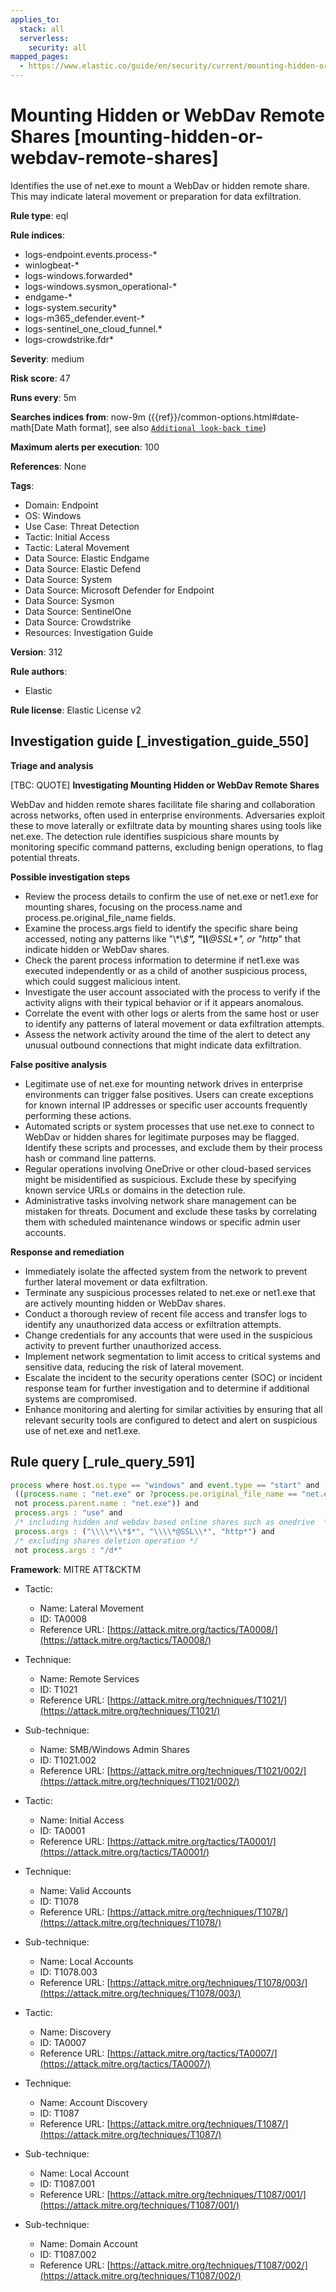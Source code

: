 ```yaml
---
applies_to:
  stack: all
  serverless:
    security: all
mapped_pages:
  - https://www.elastic.co/guide/en/security/current/mounting-hidden-or-webdav-remote-shares.html
---
```


# Mounting Hidden or WebDav Remote Shares [mounting-hidden-or-webdav-remote-shares]

Identifies the use of net.exe to mount a WebDav or hidden remote share. This may indicate lateral movement or preparation for data exfiltration.

**Rule type**: eql

**Rule indices**:

* logs-endpoint.events.process-*
* winlogbeat-*
* logs-windows.forwarded*
* logs-windows.sysmon_operational-*
* endgame-*
* logs-system.security*
* logs-m365_defender.event-*
* logs-sentinel_one_cloud_funnel.*
* logs-crowdstrike.fdr*

**Severity**: medium

**Risk score**: 47

**Runs every**: 5m

**Searches indices from**: now-9m ({{ref}}/common-options.html#date-math[Date Math format], see also [`Additional look-back time`](docs-content://solutions/security/detect-and-alert/create-detection-rule.md#rule-schedule))

**Maximum alerts per execution**: 100

**References**: None

**Tags**:

* Domain: Endpoint
* OS: Windows
* Use Case: Threat Detection
* Tactic: Initial Access
* Tactic: Lateral Movement
* Data Source: Elastic Endgame
* Data Source: Elastic Defend
* Data Source: System
* Data Source: Microsoft Defender for Endpoint
* Data Source: Sysmon
* Data Source: SentinelOne
* Data Source: Crowdstrike
* Resources: Investigation Guide

**Version**: 312

**Rule authors**:

* Elastic

**Rule license**: Elastic License v2

## Investigation guide [_investigation_guide_550]

**Triage and analysis**

[TBC: QUOTE]
**Investigating Mounting Hidden or WebDav Remote Shares**

WebDav and hidden remote shares facilitate file sharing and collaboration across networks, often used in enterprise environments. Adversaries exploit these to move laterally or exfiltrate data by mounting shares using tools like net.exe. The detection rule identifies suspicious share mounts by monitoring specific command patterns, excluding benign operations, to flag potential threats.

**Possible investigation steps**

* Review the process details to confirm the use of net.exe or net1.exe for mounting shares, focusing on the process.name and process.pe.original_file_name fields.
* Examine the process.args field to identify the specific share being accessed, noting any patterns like "\\\*\\*$**", "\\\\**@SSL\*", or "http*" that indicate hidden or WebDav shares.
* Check the parent process information to determine if net1.exe was executed independently or as a child of another suspicious process, which could suggest malicious intent.
* Investigate the user account associated with the process to verify if the activity aligns with their typical behavior or if it appears anomalous.
* Correlate the event with other logs or alerts from the same host or user to identify any patterns of lateral movement or data exfiltration attempts.
* Assess the network activity around the time of the alert to detect any unusual outbound connections that might indicate data exfiltration.

**False positive analysis**

* Legitimate use of net.exe for mounting network drives in enterprise environments can trigger false positives. Users can create exceptions for known internal IP addresses or specific user accounts frequently performing these actions.
* Automated scripts or system processes that use net.exe to connect to WebDav or hidden shares for legitimate purposes may be flagged. Identify these scripts and processes, and exclude them by their process hash or command line patterns.
* Regular operations involving OneDrive or other cloud-based services might be misidentified as suspicious. Exclude these by specifying known service URLs or domains in the detection rule.
* Administrative tasks involving network share management can be mistaken for threats. Document and exclude these tasks by correlating them with scheduled maintenance windows or specific admin user accounts.

**Response and remediation**

* Immediately isolate the affected system from the network to prevent further lateral movement or data exfiltration.
* Terminate any suspicious processes related to net.exe or net1.exe that are actively mounting hidden or WebDav shares.
* Conduct a thorough review of recent file access and transfer logs to identify any unauthorized data access or exfiltration attempts.
* Change credentials for any accounts that were used in the suspicious activity to prevent further unauthorized access.
* Implement network segmentation to limit access to critical systems and sensitive data, reducing the risk of lateral movement.
* Escalate the incident to the security operations center (SOC) or incident response team for further investigation and to determine if additional systems are compromised.
* Enhance monitoring and alerting for similar activities by ensuring that all relevant security tools are configured to detect and alert on suspicious use of net.exe and net1.exe.


## Rule query [_rule_query_591]

```js
process where host.os.type == "windows" and event.type == "start" and
 ((process.name : "net.exe" or ?process.pe.original_file_name == "net.exe") or ((process.name : "net1.exe" or ?process.pe.original_file_name == "net1.exe") and
 not process.parent.name : "net.exe")) and
 process.args : "use" and
 /* including hidden and webdav based online shares such as onedrive  */
 process.args : ("\\\\*\\*$*", "\\\\*@SSL\\*", "http*") and
 /* excluding shares deletion operation */
 not process.args : "/d*"
```

**Framework**: MITRE ATT&CKTM

* Tactic:

    * Name: Lateral Movement
    * ID: TA0008
    * Reference URL: [https://attack.mitre.org/tactics/TA0008/](https://attack.mitre.org/tactics/TA0008/)

* Technique:

    * Name: Remote Services
    * ID: T1021
    * Reference URL: [https://attack.mitre.org/techniques/T1021/](https://attack.mitre.org/techniques/T1021/)

* Sub-technique:

    * Name: SMB/Windows Admin Shares
    * ID: T1021.002
    * Reference URL: [https://attack.mitre.org/techniques/T1021/002/](https://attack.mitre.org/techniques/T1021/002/)

* Tactic:

    * Name: Initial Access
    * ID: TA0001
    * Reference URL: [https://attack.mitre.org/tactics/TA0001/](https://attack.mitre.org/tactics/TA0001/)

* Technique:

    * Name: Valid Accounts
    * ID: T1078
    * Reference URL: [https://attack.mitre.org/techniques/T1078/](https://attack.mitre.org/techniques/T1078/)

* Sub-technique:

    * Name: Local Accounts
    * ID: T1078.003
    * Reference URL: [https://attack.mitre.org/techniques/T1078/003/](https://attack.mitre.org/techniques/T1078/003/)

* Tactic:

    * Name: Discovery
    * ID: TA0007
    * Reference URL: [https://attack.mitre.org/tactics/TA0007/](https://attack.mitre.org/tactics/TA0007/)

* Technique:

    * Name: Account Discovery
    * ID: T1087
    * Reference URL: [https://attack.mitre.org/techniques/T1087/](https://attack.mitre.org/techniques/T1087/)

* Sub-technique:

    * Name: Local Account
    * ID: T1087.001
    * Reference URL: [https://attack.mitre.org/techniques/T1087/001/](https://attack.mitre.org/techniques/T1087/001/)

* Sub-technique:

    * Name: Domain Account
    * ID: T1087.002
    * Reference URL: [https://attack.mitre.org/techniques/T1087/002/](https://attack.mitre.org/techniques/T1087/002/)



